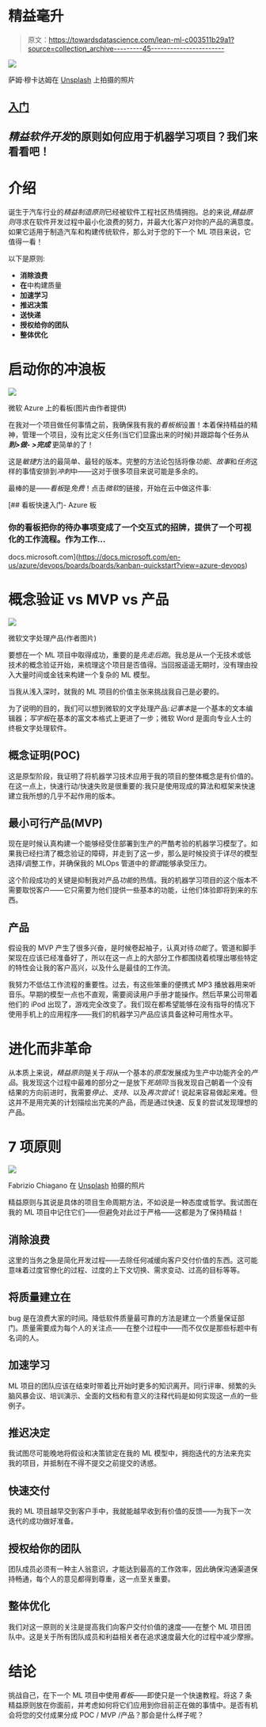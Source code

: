 # 精益毫升

> 原文：<https://towardsdatascience.com/lean-ml-c003511b29a1?source=collection_archive---------45----------------------->

![](img/838812573b5aba5dfab50aeed5823c8a.png)

萨姆·穆卡达姆在 [Unsplash](https://unsplash.com?utm_source=medium&utm_medium=referral) 上拍摄的照片

## [入门](https://towardsdatascience.com/tagged/getting-started)

## *精益软件开发*的原则如何应用于机器学习项目？我们来看看吧！

# 介绍

诞生于汽车行业的*精益制造原则*已经被软件工程社区热情拥抱。总的来说,*精益原则*寻求在软件开发过程中最小化浪费的努力，并最大化客户对你的产品的满意度。如果它适用于制造汽车和构建传统软件，那么对于您的下一个 ML 项目来说，它值得一看！

以下是原则:

*   **消除浪费**
*   **在**中构建质量
*   **加速学习**
*   **推迟决策**
*   **送快递**
*   **授权给你的团队**
*   **整体优化**

# 启动你的冲浪板

![](img/e6c1dd6295872fc7ef97e52f5bcdcba4.png)

微软 Azure 上的看板(图片由作者提供)

在我对一个项目做任何事情之前，我确保我有我的*看板板*设置！本着保持精益的精神，管理一个项目，没有比定义任务(当它们显露出来的时候)并跟踪每个任务从 ***到>做- >完成*** 更简单的了！

这是*敏捷*方法的最简单、最轻的版本。完整的方法论包括将像*功能*、*故事*和*任务*这样的事情安排到*冲刺*中——这对于很多项目来说可能是多余的。

最棒的是——*看板*是*免费*！点击*微软*的链接，开始在云中做这件事:

[](https://docs.microsoft.com/en-us/azure/devops/boards/boards/kanban-quickstart?view=azure-devops) [## 看板快速入门- Azure 板

### 你的看板把你的待办事项变成了一个交互式的招牌，提供了一个可视化的工作流程。作为工作…

docs.microsoft.com](https://docs.microsoft.com/en-us/azure/devops/boards/boards/kanban-quickstart?view=azure-devops) 

# 概念验证 vs MVP vs 产品

![](img/e4ff87b6f908edfe5de5ee24365361cd.png)

微软文字处理产品(作者图片)

要想在一个 ML 项目中取得成功，重要的是*先走后跑*。我总是从一个无技术或低技术的概念验证开始，来梳理这个项目是否值得。当回报遥遥无期时，没有理由投入大量时间或金钱来构建一个复杂的 ML 模型。

当我从浅入深时，就我的 ML 项目的价值主张来挑战我自己是必要的。

为了说明的目的，我们可以想到微软的文字处理产品:*记事本*是一个基本的文本编辑器；*写字板*在基本的富文本格式上更进了一步；微软 Word 是面向专业人士的终极文字处理软件。

## 概念证明(POC)

这是原型阶段，我证明了将机器学习技术应用于我的项目的整体概念是有价值的。在这一点上，快速行动/快速失败是很重要的:我只是使用现成的算法和框架来快速建立我所想的几乎不起作用的版本。

## 最小可行产品(MVP)

现在是时候认真构建一个能够经受住部署到生产的严酷考验的机器学习模型了。如果我已经扫清了概念验证的障碍，并走到了这一步，那么是时候投资于详尽的模型选择/调整工作，并确保我的 MLOps 管道中的*管道*能够承受压力。

这个阶段成功的关键是抑制我对产品*功能*的热情。我的机器学习项目的这个版本不需要取悦客户——它只需要为他们提供一些基本的功能，让他们体验即将到来的东西。

## 产品

假设我的 MVP 产生了很多兴奋，是时候卷起袖子，认真对待*功能*了。管道和脚手架现在应该已经准备好了，所以在这一点上的大部分工作都围绕着梳理出哪些特定的特性会让我的客户高兴，以及什么是最佳的工作流。

我努力不低估工作流程的重要性。过去，有这些笨重的便携式 MP3 播放器用来听音乐。早期的模型一点也不直观，需要阅读用户手册才能操作。然后苹果公司带着他们的 iPod 出现了，游戏完全改变了。我们现在都希望能够在没有指导的情况下使用手机上的应用程序——我们的机器学习产品应该具备这种可用性水平。

# 进化而非革命

从本质上来说，*精益原则*是关于*将*从一个基本的*原型*发展成为生产中功能齐全的*产品*。我发现这个过程中最难的部分之一是放下*死胡同*:当我发现自己朝着一个没有结果的方向前进时，我需要*停止*、*支持*、以及*再次尝试*！说起来容易做起来难。但这并不是用完美的计划描绘出完美的产品，而是通过快速、反复的尝试发现理想的产品。

# 7 项原则

![](img/3b762c5346a64e10976eefd2c8c10b26.png)

Fabrizio Chiagano 在 [Unsplash](https://unsplash.com?utm_source=medium&utm_medium=referral) 拍摄的照片

精益原则与其说是具体的项目生命周期方法，不如说是一种态度或哲学。我试图在我的 ML 项目中记住它们——但避免对此过于严格——这都是为了保持精益！

## 消除浪费

这里的当务之急是简化开发过程——去除任何减缓向客户交付价值的东西。这可能意味着过度官僚化的过程、过度的上下文切换、需求变动、过高的目标等等。

## 将质量建立在

bug 是在浪费大家的时间。降低软件质量最可靠的方法是建立一个质量保证部门。质量需要成为每个人的关注点——在整个过程中——而不仅仅是那些标题中有名词的人。

## 加速学习

ML 项目的团队应该在结束时带着比开始时更多的知识离开。同行评审、频繁的头脑风暴会议、培训演示、全面的文档和有意义的注释代码是如何实现这一点的一些例子。

## 推迟决定

我试图尽可能晚地将假设和决策锁定在我的 ML 模型中，拥抱迭代的方法来充实我的项目，并抵制在不得不提交之前提交的诱惑。

## 快速交付

我的 ML 项目越早交到客户手中，我就能越早收到有价值的反馈——为我下一次迭代的成功做好准备。

## 授权给你的团队

团队成员必须有一种主人翁意识，才能达到最高的工作效率，因此确保沟通渠道保持畅通，每个人的意见都得到尊重，这一点至关重要。

## 整体优化

我们对这一原则的关注是提高我们向客户交付价值的速度——在整个 ML 项目团队中。这是关于所有团队成员和利益相关者在追求速度最大化的过程中减少摩擦。

# 结论

挑战自己，在下一个 ML 项目中使用*看板*——即使只是一个快速教程。将这 7 条精益原则放在你面前，并考虑如何将它们应用到你目前正在做的事情中。是否有机会将您的交付成果分成 POC / MVP /产品？那会是什么样子呢？